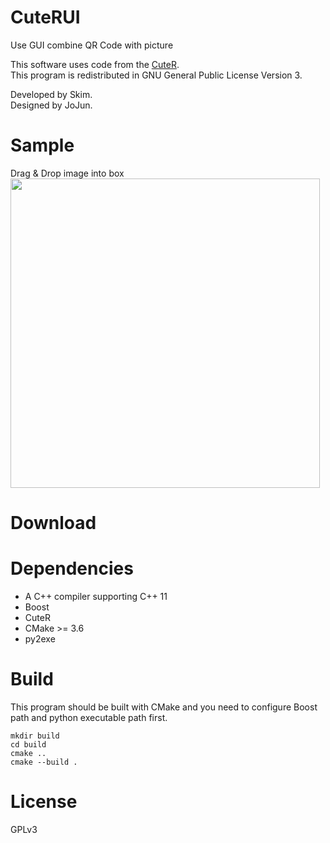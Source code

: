 # CuteRUI

Use GUI combine QR Code with picture

This software uses code from the [CuteR](https://github.com/chinuno-usami/CuteR).  
This program is redistributed in GNU General Public License Version 3.

Developed by Skim.  
Designed by JoJun.

# Sample

Drag & Drop image into box  
<img src="https://www.moem.cc/images/software/CuteRUI/sample.png" width="495px">

# Download

# Dependencies

* A C++ compiler supporting C++ 11
* Boost
* CuteR
* CMake >= 3.6
* py2exe

# Build

This program should be built with CMake and you need to configure Boost path and python executable path first.
```
mkdir build
cd build
cmake ..
cmake --build .
```

# License

GPLv3
